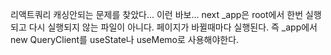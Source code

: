 리액트쿼리 캐싱안되는 문제를 찾았다...
이런 바보... next \_app은 root에서 한번 실행되고 다시 실행되지 않는 파일이 아니다. 페이지가 바뀔때마다 실행된다. 즉 \_app에서 new QueryClient를 useState나 useMemo로 사용해야한다.

